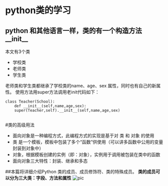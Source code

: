  # python类的学习
 ## python 和其他语言一样，类的有一个构造方法__init__ 
 本文有3个类
* 学校类
* 老师类
* 学生类

老师类和学生类都继承了学校类的name、age、sex 属性，同时也有自己的新属性。
使用方法用super方法调用老init代码如下：
```
class Teacher(School):
    def __init__(self,name,age,sex):
    super(Teacher,self).__init__(self,name,age,sex)
    
```

#类的高级用法
* 面向对象是一种编程方式，此编程方式的实现是基于对 类 和 对象 的使用
* 类 是一个模板，模板中包装了多个“函数”供使用（可以讲多函数中公用的变量封装到对象中）
* 对象，根据模板创建的实例（即：对象），实例用于调用被包装在类中的函数
* 面向对象三大特性：封装、继承和多态

##本篇将详细介绍Python 类的成员、成员修饰符、类的特殊成员。
**类的成员可以分为三大类：字段、方法和属性**
![pic](http://images2015.cnblogs.com/blog/425762/201509/425762-20150916222236164-249943282.png)
